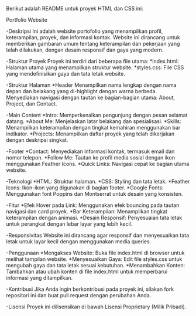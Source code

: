 Berikut adalah README untuk proyek HTML dan CSS ini:

Portfolio Website

-Deskripsi
Ini adalah website portofolio yang menampilkan profil, keterampilan, proyek, dan informasi kontak. Website ini dirancang untuk memberikan gambaran umum tentang keterampilan dan pekerjaan yang telah dilakukan, dengan desain responsif dan gaya yang modern.

-Struktur Proyek
Proyek ini terdiri dari beberapa file utama:
*index.html: Halaman utama yang menampilkan struktur website.
*styles.css: File CSS yang mendefinisikan gaya dan tata letak website.

-Struktur Halaman
\*Header
Menampilkan nama lengkap dengan nama depan dan belakang yang di-highlight dengan warna berbeda.
Menyediakan navigasi dengan tautan ke bagian-bagian utama: About, Project, dan Contact.

-Main Content
*Intro: Memperkenalkan pengunjung dengan pesan selamat datang.
*About Me: Menjelaskan latar belakang dan spesialisasi.
*Skills: Menampilkan keterampilan dengan tingkat kemahiran menggunakan bar indikator.
*Projects: Menampilkan daftar proyek yang telah dikerjakan dengan deskripsi singkat.

-Footer
*Contact: Menyediakan informasi kontak, termasuk email dan nomor telepon.
*Follow Me: Tautan ke profil media sosial dengan ikon menggunakan Feather Icons.
\*Quick Links: Navigasi cepat ke bagian utama website.

-Teknologi
*HTML: Struktur halaman.
*CSS: Styling dan tata letak.
*Feather Icons: Ikon-ikon yang digunakan di bagian footer.
*Google Fonts: Menggunakan font Poppins dan Montserrat untuk desain yang konsisten.

-Fitur
*Efek Hover pada Link: Menggunakan efek bouncing pada tautan navigasi dan card proyek.
*Bar Keterampilan: Menampilkan tingkat keterampilan dengan animasi.
\*Desain Responsif: Penyesuaian tata letak untuk perangkat dengan lebar layar yang lebih kecil.

-Responsivitas
Website ini dirancang agar responsif dan menyesuaikan tata letak untuk layar kecil dengan menggunakan media queries.

-Penggunaan
*Mengakses Website: Buka file index.html di browser untuk melihat tampilan website.
*Menyesuaikan Gaya: Edit file styles.css untuk mengubah gaya dan tata letak sesuai kebutuhan.
\*Menambahkan Konten: Tambahkan atau ubah konten di file index.html untuk memperbarui informasi yang ditampilkan.

-Kontribusi
Jika Anda ingin berkontribusi pada proyek ini, silakan fork repositori ini dan buat pull request dengan perubahan Anda.

-Lisensi
Proyek ini dilisensikan di bawah Lisensi Proprietary (Milik Pribadi).
